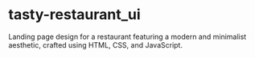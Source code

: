 # tasty-restaurant_ui
Landing page design for a restaurant featuring a modern and minimalist aesthetic, crafted using HTML, CSS, and JavaScript.
